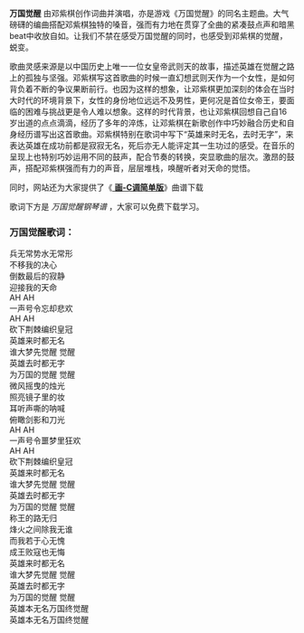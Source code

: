 

**万国觉醒**
由邓紫棋创作词曲并演唱，亦是游戏《万国觉醒》的同名主题曲。大气磅礴的编曲搭配邓紫棋独特的嗓音，强而有力地在贯穿了全曲的紧凑鼓点声和暗黑beat中收放自如。让我们不禁在感受万国觉醒的同时，也感受到邓紫棋的觉醒，蜕变。

歌曲灵感来源是以中国历史上唯一一位女皇帝武则天的故事，描述英雄在觉醒之路上的孤独与坚强。邓紫棋写这首歌曲的时候一直幻想武则天作为一个女性，是如何背负着不断的争议果断前行。也因为这样的想象，让邓紫棋更加深刻的体会在当时大时代的环境背景下，女性的身份地位远远不及男性，更何况是首位女帝王，要面临的困难与挑战更是令人难以想象。这样的时代背景，也让邓紫棋回想自己自16岁出道的点点滴滴，经历了多年的淬炼，让邓紫棋在新歌创作中巧妙融合历史和自身经历谱写出这首歌曲。邓紫棋特别在歌词中写下“英雄来时无名，去时无字”，来表达英雄在成功前都是寂寂无名，死后亦无人能评定其一生功过的感受。在音乐的呈现上也特别巧妙运用不同的鼓声，配合节奏的转换，突显歌曲的层次。激昂的鼓声，搭配邓紫棋强而有力的声音，层层堆栈，唤醒听者对天命的觉悟。

同时，网站还为大家提供了《[ **画-C调简单版**](Music-12304-画-C调简单版.html "画-C调简单版")》曲谱下载

歌词下方是 _万国觉醒钢琴谱_ ，大家可以免费下载学习。

### 万国觉醒歌词：

兵无常势水无常形  
不移我的决心  
倒数最后的寂静  
迎接我的天命  
AH AH  
一声号令忘却悲欢  
AH AH  
砍下荆棘编织皇冠  
英雄来时都无名  
谁大梦先觉醒 觉醒  
英雄去时都无字  
为万国的觉醒 觉醒  
微风摇曳的烛光  
照亮镜子里的妆  
耳听声嘶的呐喊  
俯瞰剑影和刀光  
AH AH  
一声号令噩梦里狂欢  
AH AH  
砍下荆棘编织皇冠  
英雄来时都无名  
谁大梦先觉醒 觉醒  
英雄去时都无字  
为万国的觉醒 觉醒  
称王的路无归  
烽火之间除我无谁  
而我若于心无愧  
成王败寇也无悔  
英雄来时都无名  
谁大梦先觉醒 觉醒  
英雄去时都无字  
为万国的觉醒 觉醒  
英雄本无名万国终觉醒  
英雄本无名万国终觉醒

